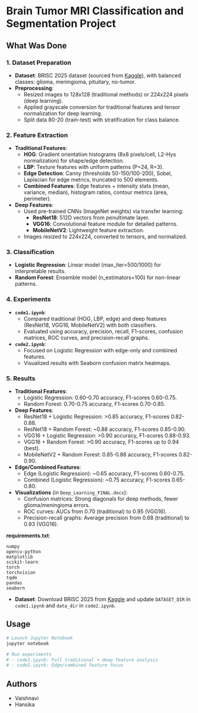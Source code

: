 # Brain Tumor MRI Classification and Segmentation Project

## What Was Done

### 1. Dataset Preparation
- **Dataset**: BRISC 2025 dataset (sourced from [Kaggle](https://www.kaggle.com/datasets/briscdataset/brisc2025)), with balanced classes: glioma, meningioma, pituitary, no-tumor.
- **Preprocessing**:
  - Resized images to 128x128 (traditional methods) or 224x224 pixels (deep learning).
  - Applied grayscale conversion for traditional features and tensor normalization for deep learning.
  - Split data 80-20 (train-test) with stratification for class balance.

### 2. Feature Extraction
- **Traditional Features**:
  - **HOG**: Gradient orientation histograms (8x8 pixels/cell, L2-Hys normalization) for shape/edge detection.
  - **LBP**: Texture features with uniform patterns (P=24, R=3).
  - **Edge Detection**: Canny (thresholds 50-150/100-200), Sobel, Laplacian for edge metrics, truncated to 500 elements.
  - **Combined Features**: Edge features + intensity stats (mean, variance, median), histogram ratios, contour metrics (area, perimeter).
- **Deep Features**:
  - Used pre-trained CNNs (ImageNet weights) via transfer learning:
    - **ResNet18**: 512D vectors from penultimate layer.
    - **VGG16**: Convolutional feature module for detailed patterns.
    - **MobileNetV2**: Lightweight feature extraction.
  - Images resized to 224x224, converted to tensors, and normalized.

### 3. Classification
- **Logistic Regression**: Linear model (max_iter=500/1000) for interpretable results.
- **Random Forest**: Ensemble model (n_estimators=100) for non-linear patterns.

### 4. Experiments
- **`code1.ipynb`**:
  - Compared traditional (HOG, LBP, edge) and deep features (ResNet18, VGG16, MobileNetV2) with both classifiers.
  - Evaluated using accuracy, precision, recall, F1-scores, confusion matrices, ROC curves, and precision-recall graphs.
- **`code2.ipynb`**:
  - Focused on Logistic Regression with edge-only and combined features.
  - Visualized results with Seaborn confusion matrix heatmaps.

### 5. Results
- **Traditional Features**:
  - Logistic Regression: 0.60-0.70 accuracy, F1-scores 0.60-0.75.
  - Random Forest: 0.70-0.75 accuracy, F1-scores 0.70-0.85.
- **Deep Features**:
  - ResNet18 + Logistic Regression: >0.85 accuracy, F1-scores 0.82-0.88.
  - ResNet18 + Random Forest: ~0.88 accuracy, F1-scores 0.85-0.90.
  - VGG16 + Logistic Regression: >0.90 accuracy, F1-scores 0.88-0.93.
  - VGG16 + Random Forest: >0.90 accuracy, F1-scores up to 0.94 (best).
  - MobileNetV2 + Random Forest: 0.85-0.88 accuracy, F1-scores 0.82-0.90.
- **Edge/Combined Features**:
  - Edge (Logistic Regression): ~0.65 accuracy, F1-scores 0.60-0.75.
  - Combined (Logistic Regression): ~0.75 accuracy, F1-scores 0.65-0.80.
- **Visualizations** (in `Deep_Learning_FINAL.docx`):
  - Confusion matrices: Strong diagonals for deep methods, fewer glioma/meningioma errors.
  - ROC curves: AUCs from 0.70 (traditional) to 0.95 (VGG16).
  - Precision-recall graphs: Average precision from 0.68 (traditional) to 0.93 (VGG16).



**requirements.txt**:
```
numpy
opencv-python
matplotlib
scikit-learn
torch
torchvision
tqdm
pandas
seaborn
```

- **Dataset**: Download BRISC 2025 from [Kaggle](https://www.kaggle.com/datasets/briscdataset/brisc2025) and update `DATASET_DIR` in `code1.ipynb` and `data_dir` in `code2.ipynb`.

## Usage

```bash
# Launch Jupyter Notebook
jupyter notebook

# Run experiments
# - code1.ipynb: Full traditional + deep feature analysis
# - code2.ipynb: Edge/combined feature focus
```


## Authors
- Vaishnavi 
- Hansika 
